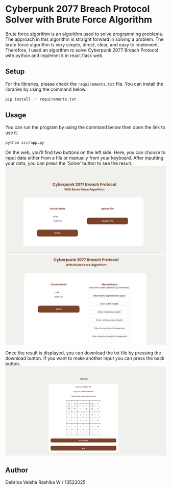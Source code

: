 # Cyberpunk 2077 Breach Protocol Solver with Brute Force Algorithm
Brute force algorithm is an algorithm used to solve programming problems. The approach in this algorithm is straight forward in solving a problem. The brute force algorithm is very simple, direct, clear, and easy to implement. Therefore, I used an algorithm to solve Cyberpunk 2077 Breach Protocol with python and implemnt it in react flask web.

## Setup

For the libraries, please check the `requirements.txt` file. You can install the libraries by using the command below.

```bash
pip install -r requirements.txt
```

## Usage
You can run the program by using the command below then open the link to use it.

```bash
python src/app.py
```

On the web, you'll find two buttons on the left side. Here, you can choose to input data either from a file or manually from your keyboard. After inputting your data, you can press the 'Solve' button to see the result. 
<img src="/img/1.png/">
<img src="/img/2.png/">

Once the result is displayed, you can download the txt file by pressing the download button. If you want to make another input you can press the back button.
<img src="/img/3.png/">

## Author
Debrina Veisha Rashika W / 13522025
